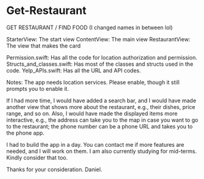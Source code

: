 # Get-Restaurant

GET RESTAURANT / FIND FOOD (I changed names in between lol)

StarterView: The start view
ContentView: The main view
RestaurantView: The view that makes the card

Permission.swift: Has all the code for location authorization and permission.
Structs_and_classes.swift: Has most of the classes and structs used in the code.
Yelp_APIs.swift: Has all the URL and API codes.

Notes: The app needs location services. Please enable, though it still prompts you to enable it.

If I had more time, I would have added a search bar, and I would have made another view that shows more about the restaurant, e.g., their dishes, price range, and so on. Also, I would have made the displayed items more interactive, e.g., the address can take you to the map in case you want to go to the restaurant; the phone number can be a phone URL and takes you to the phone app.

I had to build the app in a day. You can contact me if more features are needed, and I will work on them. I am also currently studying for mid-terms. Kindly consider that too.

Thanks for your consideration.
Daniel.

